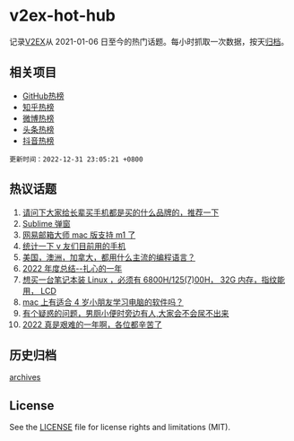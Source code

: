 # v2ex-hot-hub

 记录[V2EX](https://www.v2ex.com/)从 2021-01-06 日至今的热门话题。每小时抓取一次数据，按天[归档](archives)。
 
 ## 相关项目

- [GitHub热榜](https://github.com/snaildev/github-hot-hub)
- [知乎热榜](https://github.com/snaildev/zhihu-hot-hub)
- [微博热榜](https://github.com/snaildev/weibo-hot-hub)
- [头条热榜](https://github.com/snaildev/toutiao-hot-hub)
- [抖音热榜](https://github.com/snaildev/douyin-hot-hub)


 `更新时间：2022-12-31 23:05:21 +0800`

## 热议话题

1. [请问下大家给长辈买手机都是买的什么品牌的，推荐一下](https://www.v2ex.com/t/905758)
1. [Sublime 弹窗](https://www.v2ex.com/t/905745)
1. [网易邮箱大师 mac 版支持 m1 了](https://www.v2ex.com/t/905746)
1. [统计一下 v 友们目前用的手机](https://www.v2ex.com/t/905828)
1. [美国，澳洲，加拿大，都用什么主流的编程语言？](https://www.v2ex.com/t/905812)
1. [2022 年度总结--扎心的一年](https://www.v2ex.com/t/905770)
1. [想买一台笔记本装 Linux ，必须有 6800H/125(7)00H， 32G 内存，指纹能用， LCD](https://www.v2ex.com/t/905767)
1. [mac 上有适合 4 岁小朋友学习电脑的软件吗？](https://www.v2ex.com/t/905734)
1. [有个疑惑的问题，男厕小便时旁边有人,大家会不会尿不出来](https://www.v2ex.com/t/905703)
1. [2022 真是艰难的一年啊，各位都辛苦了](https://www.v2ex.com/t/905816)

## 历史归档

[archives](archives)

## License

See the [LICENSE](LICENSE) file for license rights and limitations (MIT).
